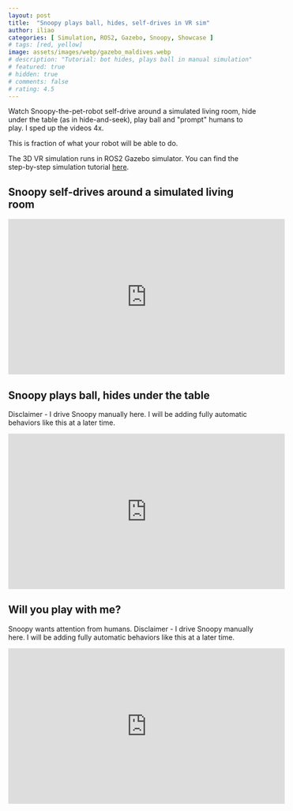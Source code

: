 ```yaml
---
layout: post
title:  "Snoopy plays ball, hides, self-drives in VR sim"
author: iliao
categories: [ Simulation, ROS2, Gazebo, Snoopy, Showcase ]
# tags: [red, yellow]
image: assets/images/webp/gazebo_maldives.webp
# description: "Tutorial: bot hides, plays ball in manual simulation"
# featured: true
# hidden: true
# comments: false
# rating: 4.5
---
```

Watch Snoopy-the-pet-robot self-drive around a simulated living room,
hide under the table (as in hide-and-seek), play ball and "prompt" humans to play.
I sped up the videos 4x.

This is fraction of what your robot will be able to do.

The 3D VR simulation runs in ROS2 Gazebo simulator. You can find the step-by-step simulation tutorial
[here](https://kaia.ai/blog/gazebo-3d-simulation-tutorial).

## Snoopy self-drives around a simulated living room
<div class="text-center">
<iframe width="560" height="315" src="https://www.youtube.com/embed/CwbzGkAYg1U?si=q3qjaU5NG91-VK5I" title="YouTube video player" frameborder="0" allow="accelerometer; autoplay; clipboard-write; encrypted-media; gyroscope; picture-in-picture; web-share" allowfullscreen></iframe>
</div>

## Snoopy plays ball, hides under the table
Disclaimer - I drive Snoopy manually here. I will be adding fully automatic behaviors like this at a later time.
<div class="text-center">
<iframe width="560" height="315" src="https://www.youtube.com/embed/p2q-DGV23C8?si=kZu9O23zMQeq5RyS" title="YouTube video player" frameborder="0" allow="accelerometer; autoplay; clipboard-write; encrypted-media; gyroscope; picture-in-picture; web-share" allowfullscreen></iframe>
</div>

## Will you play with me?
Snoopy wants attention from humans. Disclaimer - I drive Snoopy manually here. I will be adding fully automatic behaviors like this at a later time.
<iframe width="560" height="315" src="https://www.youtube.com/embed/SZCuKf61_6E?si=Kgpx6dZA5Uen28eZ" title="YouTube video player" frameborder="0" allow="accelerometer; autoplay; clipboard-write; encrypted-media; gyroscope; picture-in-picture; web-share" allowfullscreen></iframe>
</div>
